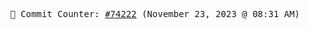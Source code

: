 <p align="center">
    <samp>
        📮 Commit Counter: <a href="https://github.com/Javascript-void0/Javascript-void0/commits/main">#74222</a> (November 23, 2023 @ 08:31 AM)
    </samp>
</p>
